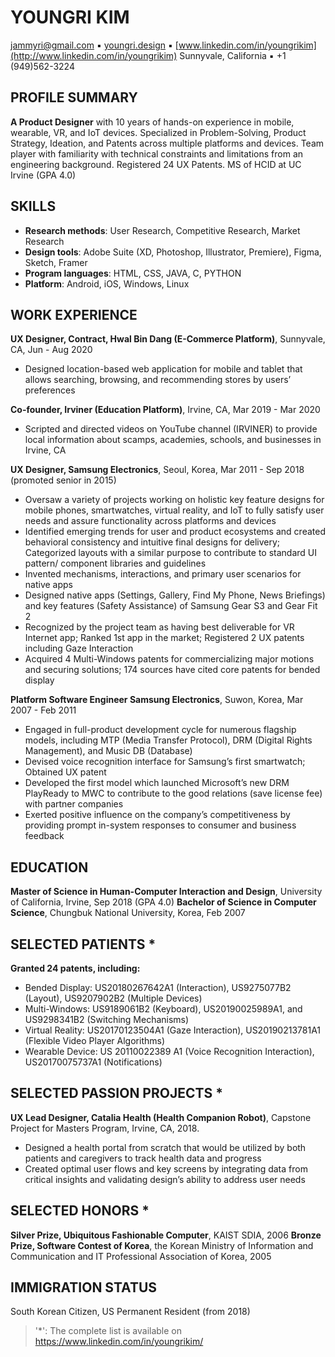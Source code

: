 # YOUNGRI KIM

jammyri@gmail.com ▪ [youngri.design](http://youngri.design/) ▪ [www.linkedin.com/in/youngrikim](http://www.linkedin.com/in/youngrikim)
Sunnyvale, California ▪ +1 (949)562-3224

## PROFILE SUMMARY

**A Product Designer** with 10 years of hands-on experience in mobile, wearable, VR, and IoT devices. Specialized in Problem-Solving, Product Strategy, Ideation, and Patents across multiple platforms and devices. Team player with familiarity with technical constraints and limitations from an engineering background. Registered 24 UX Patents. MS of HCID at UC Irvine (GPA 4.0)

## SKILLS

*  **Research methods**:  User Research, Competitive Research, Market Research
*  **Design tools**:  Adobe Suite (XD, Photoshop, Illustrator, Premiere), Figma, Sketch, Framer
*  **Program languages**:  HTML, CSS, JAVA, C, PYTHON
*  **Platform**:  Android, iOS, Windows, Linux


## WORK EXPERIENCE

**UX Designer, Contract, Hwal Bin Dang (E-Commerce Platform)**, Sunnyvale, CA,  Jun - Aug 2020
*   Designed location-based web application for mobile and tablet that allows searching, browsing, and recommending stores by users’ preferences
    
**Co-founder, Irviner (Education Platform)**, Irvine, CA,  Mar 2019 - Mar 2020
*   Scripted and directed videos on YouTube channel (IRVINER) to provide local information about scamps, academies, schools, and businesses in Irvine, CA
    
**UX Designer, Samsung Electronics**, Seoul, Korea, Mar 2011 - Sep 2018 (promoted senior in 2015)
*   Oversaw a variety of projects working on holistic key feature designs for mobile phones, smartwatches, virtual reality, and IoT to fully satisfy user needs and assure functionality across platforms and devices  
*   Identified emerging trends for user and product ecosystems and created behavioral consistency and intuitive final designs for delivery; Categorized layouts with a similar purpose to contribute to standard UI pattern/ component libraries and guidelines
*   Invented mechanisms, interactions, and primary user scenarios for native apps
*   Designed native apps (Settings, Gallery, Find My Phone, News Briefings) and key features (Safety Assistance) of Samsung Gear S3 and Gear Fit 2
*   Recognized by the project team as having best deliverable for VR Internet app; Ranked 1st app in the market; Registered 2 UX patents including Gaze Interaction
*   Acquired 4 Multi-Windows patents for commercializing major motions and securing solutions; 174 sources have cited core patents for bended display
    
**Platform Software Engineer Samsung Electronics**, Suwon, Korea, Mar 2007 - Feb 2011
*   Engaged in full-product development cycle for numerous flagship models, including MTP (Media Transfer Protocol), DRM (Digital Rights Management), and Music DB (Database)
*   Devised voice recognition interface for Samsung’s first smartwatch; Obtained UX patent
*   Developed the first model which launched Microsoft’s new DRM PlayReady to MWC to contribute to the good relations (save license fee) with partner companies
*   Exerted positive influence on the company’s competitiveness by providing prompt in-system responses to consumer and business feedback

## EDUCATION
**Master of Science in Human-Computer Interaction and Design**, University of California, Irvine, Sep 2018 (GPA 4.0)
**Bachelor of Science in Computer Science**, Chungbuk National University, Korea, Feb 2007

## SELECTED PATIENTS *
**Granted 24 patents, including:**
*   Bended Display: US20180267642A1 (Interaction), US9275077B2 (Layout), US9207902B2 (Multiple Devices)    
*   Multi-Windows: US9189061B2 (Keyboard), US20190025989A1, and US9298341B2 (Switching Mechanisms)
*   Virtual Reality: US20170123504A1 (Gaze Interaction), US20190213781A1 (Flexible Video Player Algorithms)
*   Wearable Device: US 20110022389 A1 (Voice Recognition Interaction), US20170075737A1 (Notifications)

## SELECTED PASSION PROJECTS *
**UX Lead Designer, Catalia Health (Health Companion Robot)**, Capstone Project for Masters Program, Irvine, CA, 2018.
*   Designed a health portal from scratch that would be utilized by both patients and caregivers to track health data and progress
*   Created optimal user flows and key screens by integrating data from critical insights and validating design’s ability to address user needs

## SELECTED HONORS *
**Silver Prize, Ubiquitous Fashionable Computer**, KAIST SDIA, 2006
**Bronze Prize, Software Contest of Korea**, the Korean Ministry of Information and Communication and IT Professional Association of Korea, 2005

## IMMIGRATION STATUS
South Korean Citizen, US Permanent Resident (from 2018)

> '*': The complete list is available on https://www.linkedin.com/in/youngrikim/
